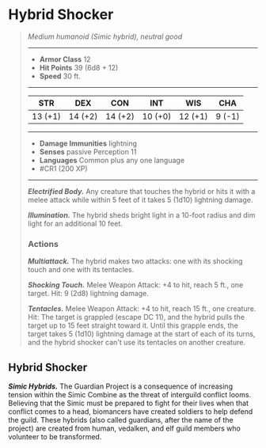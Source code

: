 # Hybrid Shocker
>*Medium humanoid (Simic hybrid), neutral good*
>___
>- **Armor Class** 12
>- **Hit Points** 39 (6d8 + 12)
>- **Speed** 30 ft.
>___
>|STR|DEX|CON|INT|WIS|CHA|
>|:---:|:---:|:---:|:---:|:---:|:---:|
>|13 (+1)|14 (+2)|14 (+2)|10 (+0)|12 (+1)|9 (-1)|
>___
>- **Damage Immunities** lightning
>- **Senses** passive Perception 11
>- **Languages** Common plus any one language
>- #CR1 (200 XP)
>___
>***Electrified Body.*** Any creature that touches the hybrid or hits it with a melee attack while within 5 feet of it takes 5 (1d10) lightning damage.  
>
>***Illumination.*** The hybrid sheds bright light in a 10-foot radius and dim light for an additional 10 feet.  
>
>### Actions
>***Multiattack.*** The hybrid makes two attacks: one with its shocking touch and one with its tentacles.  
>
>***Shocking Touch.*** Melee Weapon Attack: +4 to hit, reach 5 ft., one target. Hit: 9 (2d8) lightning damage.  
>
>***Tentacles.*** Melee Weapon Attack: +4 to hit, reach 15 ft., one creature. Hit: The target is grappled (escape DC 11), and the hybrid pulls the target up to 15 feet straight toward it. Until this grapple ends, the target takes 5 (1d10) lightning damage at the start of each of its turns, and the hybrid shocker can't use its tentacles on another creature.

## Hybrid Shocker

***Simic Hybrids.*** The Guardian Project is a consequence of increasing tension within the Simic Combine as the threat of interguild conflict looms. Believing that the Simic must be prepared to fight for their lives when that conflict comes to a head, biomancers have created soldiers to help defend the guild. These hybrids (also called guardians, after the name of the project) are created from human, vedalken, and elf guild members who volunteer to be transformed.